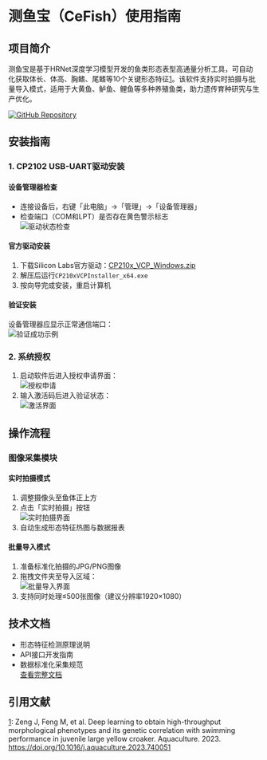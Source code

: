 # 测鱼宝（CeFish）使用指南

## 项目简介
测鱼宝是基于HRNet深度学习模型开发的鱼类形态表型高通量分析工具，可自动化获取体长、体高、胸鳍、尾鳍等10个关键形态特征[1](@ref)。该软件支持实时拍摄与批量导入模式，适用于大黄鱼、鲈鱼、鲤鱼等多种养殖鱼类，助力遗传育种研究与生产优化。

[![GitHub Repository](https://img.shields.io/badge/GitHub-miaomiaoge/CeFish-blue)](https://github.com/miaomiaoge/CeFish)

## 安装指南

### 1. CP2102 USB-UART驱动安装
#### 设备管理器检查
- 连接设备后，右键「此电脑」→「管理」→「设备管理器」
- 检查端口（COM和LPT）是否存在黄色警示标志  
  ![驱动状态检查](https://github.com/user-attachments/assets/bdf34115-5977-4393-b110-05db46d79531)

#### 官方驱动安装
1. 下载Silicon Labs官方驱动：[CP210x_VCP_Windows.zip](https://github.com/user-attachments/assets/2350fd66-5f4f-4288-bb49-649bdf96120d)
2. 解压后运行`CP210xVCPInstaller_x64.exe`
3. 按向导完成安装，重启计算机

#### 验证安装
设备管理器应显示正常通信端口：  
![验证成功示例](https://github.com/user-attachments/assets/b0c8e3ad-ace1-41ce-b8b8-9bf465b42fa6)

### 2. 系统授权
1. 启动软件后进入授权申请界面：  
   ![授权申请](https://github.com/user-attachments/assets/34076251-4dc0-4a8d-a166-f6cc88576)
2. 输入激活码后进入验证状态：  
   ![激活界面](https://github.com/user-attachments/assets/c03ece07-c2bd-40ac-ad87-6c0e07dd4cff)

## 操作流程

### 图像采集模块
#### 实时拍摄模式
1. 调整摄像头至鱼体正上方
2. 点击「实时拍摄」按钮  
   ![实时拍摄界面](https://github.com/user-attachments/assets/6dbd2f7b-16d7-405f-9981-4b644f5f64d9)
3. 自动生成形态特征热图与数据报表

#### 批量导入模式
1. 准备标准化拍摄的JPG/PNG图像
2. 拖拽文件夹至导入区域：  
   ![批量导入界面](https://github.com/user-attachments/assets/c103f0d0-ea6b-4e79-8364-9e976ab3baa4)
3. 支持同时处理≤500张图像（建议分辨率1920×1080）

## 技术文档
- 形态特征检测原理说明
- API接口开发指南
- 数据标准化采集规范  
  [查看完整文档](https://github.com/miaomiaoge/CeFish/wiki)

## 引用文献
[1](@ref): Zeng J, Feng M, et al. Deep learning to obtain high-throughput morphological phenotypes and its genetic correlation with swimming performance in juvenile large yellow croaker. Aquaculture. 2023. https://doi.org/10.1016/j.aquaculture.2023.740051
